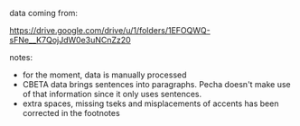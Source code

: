 data coming from:

https://drive.google.com/drive/u/1/folders/1EFOQWQ-sFNe__K7QojJdW0e3uNCnZz20

notes: 
- for the moment, data is manually processed
- CBETA data brings sentences into paragraphs. Pecha doesn't make use of that information since it only uses sentences.
- extra spaces, missing tseks and misplacements of accents has been corrected in the footnotes